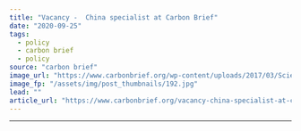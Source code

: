 ```yaml
---
title: "Vacancy -  China specialist at Carbon Brief"
date: "2020-09-25"
tags: 
  - policy
  - carbon brief
  - policy
source: "carbon brief"
image_url: "https://www.carbonbrief.org/wp-content/uploads/2017/03/Science-Writer-Vacancy-hero-107x71.jpg"
image_fp: "/assets/img/post_thumbnails/192.jpg"
lead: ""
article_url: "https://www.carbonbrief.org/vacancy-china-specialist-at-carbon-brief"
---
```


---
